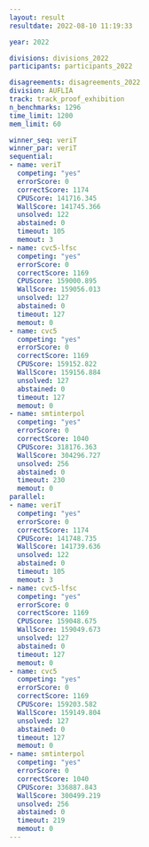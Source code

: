 ```yaml
---
layout: result
resultdate: 2022-08-10 11:19:33

year: 2022

divisions: divisions_2022
participants: participants_2022

disagreements: disagreements_2022
division: AUFLIA
track: track_proof_exhibition
n_benchmarks: 1296
time_limit: 1200
mem_limit: 60

winner_seq: veriT
winner_par: veriT
sequential:
- name: veriT
  competing: "yes"
  errorScore: 0
  correctScore: 1174
  CPUScore: 141716.345
  WallScore: 141745.366
  unsolved: 122
  abstained: 0
  timeout: 105
  memout: 3
- name: cvc5-lfsc
  competing: "yes"
  errorScore: 0
  correctScore: 1169
  CPUScore: 159000.895
  WallScore: 159056.013
  unsolved: 127
  abstained: 0
  timeout: 127
  memout: 0
- name: cvc5
  competing: "yes"
  errorScore: 0
  correctScore: 1169
  CPUScore: 159152.822
  WallScore: 159156.884
  unsolved: 127
  abstained: 0
  timeout: 127
  memout: 0
- name: smtinterpol
  competing: "yes"
  errorScore: 0
  correctScore: 1040
  CPUScore: 318176.363
  WallScore: 304296.727
  unsolved: 256
  abstained: 0
  timeout: 230
  memout: 0
parallel:
- name: veriT
  competing: "yes"
  errorScore: 0
  correctScore: 1174
  CPUScore: 141748.735
  WallScore: 141739.636
  unsolved: 122
  abstained: 0
  timeout: 105
  memout: 3
- name: cvc5-lfsc
  competing: "yes"
  errorScore: 0
  correctScore: 1169
  CPUScore: 159048.675
  WallScore: 159049.673
  unsolved: 127
  abstained: 0
  timeout: 127
  memout: 0
- name: cvc5
  competing: "yes"
  errorScore: 0
  correctScore: 1169
  CPUScore: 159203.582
  WallScore: 159149.804
  unsolved: 127
  abstained: 0
  timeout: 127
  memout: 0
- name: smtinterpol
  competing: "yes"
  errorScore: 0
  correctScore: 1040
  CPUScore: 336887.843
  WallScore: 300499.219
  unsolved: 256
  abstained: 0
  timeout: 219
  memout: 0
---
```

